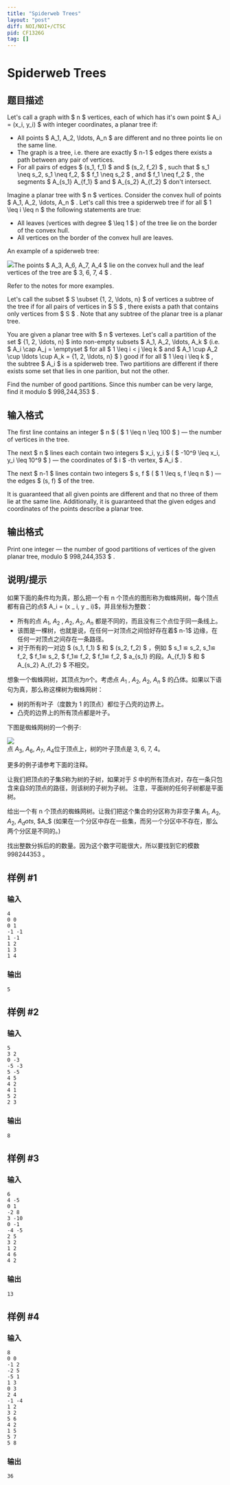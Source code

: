 ```yaml
---
title: "Spiderweb Trees"
layout: "post"
diff: NOI/NOI+/CTSC
pid: CF1326G
tag: []
---
```


# Spiderweb Trees

## 题目描述

Let's call a graph with $ n $ vertices, each of which has it's own point $ A_i = (x_i, y_i) $ with integer coordinates, a planar tree if:

- All points $ A_1, A_2, \ldots, A_n $ are different and no three points lie on the same line.
- The graph is a tree, i.e. there are exactly $ n-1 $ edges there exists a path between any pair of vertices.
- For all pairs of edges $ (s_1, f_1) $ and $ (s_2, f_2) $ , such that $ s_1 \neq s_2, s_1 \neq f_2, $ $ f_1 \neq s_2 $ , and $ f_1 \neq f_2 $ , the segments $ A_{s_1} A_{f_1} $ and $ A_{s_2} A_{f_2} $ don't intersect.

Imagine a planar tree with $ n $ vertices. Consider the convex hull of points $ A_1, A_2, \ldots, A_n $ . Let's call this tree a spiderweb tree if for all $ 1 \leq i \leq n $ the following statements are true:

- All leaves (vertices with degree $ \leq 1 $ ) of the tree lie on the border of the convex hull.
- All vertices on the border of the convex hull are leaves.

An example of a spiderweb tree:

 ![](https://cdn.luogu.com.cn/upload/vjudge_pic/CF1326G/0641fba2e0284b0e86c0640338648d8fbb3be582.png)The points $ A_3, A_6, A_7, A_4 $ lie on the convex hull and the leaf vertices of the tree are $ 3, 6, 7, 4 $ .

Refer to the notes for more examples.

Let's call the subset $ S \subset \{1, 2, \ldots, n\} $ of vertices a subtree of the tree if for all pairs of vertices in $ S $ , there exists a path that contains only vertices from $ S $ . Note that any subtree of the planar tree is a planar tree.

You are given a planar tree with $ n $ vertexes. Let's call a partition of the set $ \{1, 2, \ldots, n\} $ into non-empty subsets $ A_1, A_2, \ldots, A_k $ (i.e. $ A_i \cap A_j = \emptyset $ for all $ 1 \leq i < j \leq k $ and $ A_1 \cup A_2 \cup \ldots \cup A_k = \{1, 2, \ldots, n\} $ ) good if for all $ 1 \leq i \leq k $ , the subtree $ A_i $ is a spiderweb tree. Two partitions are different if there exists some set that lies in one parition, but not the other.

Find the number of good partitions. Since this number can be very large, find it modulo $ 998\,244\,353 $ .

## 输入格式

The first line contains an integer $ n $ ( $ 1 \leq n \leq 100 $ ) — the number of vertices in the tree.

The next $ n $ lines each contain two integers $ x_i, y_i $ ( $ -10^9 \leq x_i, y_i \leq 10^9 $ ) — the coordinates of $ i $ -th vertex, $ A_i $ .

The next $ n-1 $ lines contain two integers $ s, f $ ( $ 1 \leq s, f \leq n $ ) — the edges $ (s, f) $ of the tree.

It is guaranteed that all given points are different and that no three of them lie at the same line. Additionally, it is guaranteed that the given edges and coordinates of the points describe a planar tree.

## 输出格式

Print one integer — the number of good partitions of vertices of the given planar tree, modulo $ 998\,244\,353 $ .

## 说明/提示

如果下面的条件均为真，那么把一个有 n 个顶点的图形称为蜘蛛网树，每个顶点都有自己的点$ A_i = (x _ i, y _ i)$，并且坐标为整数：

- 所有的点 $A_1$, $A_2$ , $A_2$, $A_2$, $A_n$ 都是不同的，而且没有三个点位于同一条线上。
- 该图是一棵树，也就是说，在任何一对顶点之间恰好存在着$ n-1$ 边缘，在任何一对顶点之间存在一条路径。
- 对于所有的一对边 $ (s_1, f_1) $ 和 $ (s_2, f_2) $ ，例如 $ s_1 ≌ s_2, s_1≌ f_2, $ f_1≌ s_2, $ f_1≌ f_2, $ f_1≌ f_2, $ a_{s_1} 的段。A_{f_1} $ 和 $ A_{s_2} A_{f_2} $ 不相交。

想象一个蜘蛛网树，其顶点为$n$个。考虑点 $A_1$ , $A_2$, $A_2$, $A_n$ $ 的凸体。如果以下语句为真，那么称这棵树为蜘蛛网树：

- 树的所有叶子（度数为 $1$ 的顶点）都位于凸壳的边界上。
- 凸壳的边界上的所有顶点都是叶子。

下图是蜘蛛网树的一个例子:

 ![](https://cdn.luogu.com.cn/upload/vjudge_pic/CF1326G/0641fba2e0284b0e86c0640338648d8fbb3be582.png)   
 点 $A_3$, $A_6$, $A_7$, $A_4$位于顶点上，树的叶子顶点是 $3$, $6$, $7$, 4。

更多的例子请参考下面的注释。

让我们把顶点的子集$S$称为树的子树，如果对于 $S$ 中的所有顶点对，存在一条只包含来自$S$的顶点的路径，则该树的子树为子树。 注意，平面树的任何子树都是平面树。

给出一个有 n 个顶点的蜘蛛网树。让我们把这个集合的分区称为非空子集 $A_1$, $A_2$, $A_2$, $A_dots$, $A_$ (如果在一个分区中存在一些集，而另一个分区中不存在，那么两个分区是不同的。)

找出整数分拆后的的数量。因为这个数字可能很大，所以要找到它的模数 $998 244 353$ 。

## 样例 #1

### 输入

```
4
0 0
0 1
-1 -1
1 -1
1 2
1 3
1 4
```

### 输出

```
5
```

## 样例 #2

### 输入

```
5
3 2
0 -3
-5 -3
5 -5
4 5
4 2
4 1
5 2
2 3
```

### 输出

```
8
```

## 样例 #3

### 输入

```
6
4 -5
0 1
-2 8
3 -10
0 -1
-4 -5
2 5
3 2
1 2
4 6
4 2
```

### 输出

```
13
```

## 样例 #4

### 输入

```
8
0 0
-1 2
-2 5
-5 1
1 3
0 3
2 4
-1 -4
1 2
3 2
5 6
4 2
1 5
5 7
5 8
```

### 输出

```
36
```


